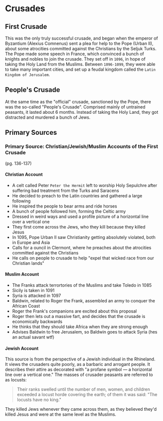 # Crusades

## First Crusade

This was the only truly successful crusade, and began when the emperor of
Byzantium (Alexius Comnenus) sent a plea for help to the Pope (Urban II), about
some atrocities committed against the Christians by the Seljuk Turks. The Pope
made some speech in France, which convinced a bunch of knights and nobles to
join the crusade. They set off in `1096`, in hope of taking the Holy Land from
the Muslims. Between `1096-1099`, they were able to take many important cities,
and set up a feudal kingdom called the `Latin Kingdom of Jerusalem`.

## People's Crusade

At the same time as the "official" crusade, sanctioned by the Pope, there was
the so-called "People's Crusade". Comprised mainly of untrained peasants, it
lasted about 6 months. Instead of taking the Holy Land, they got distracted and
murdered a bunch of Jews.

## Primary Sources

### Primary Source: Christian/Jewish/Muslim Accounts of the First Crusade

(pg. 136-137)

#### Christian Account
- A celt called Peter `Peter the Hermit` left to worship Holy Sepulchre after suffering bad treatment from the Turks and Saracens
- He decided to preach to the Latin countries and gathered a large following
- He inspired the people to bear arms and ride horses
- A bunch of people followed him, forming the Celtic army
- Dressed in weird ways and used a profile picture of a horizontal line over a vertical one
- They first come across the Jews, who they kill because they killed Jesus
- In 1095, Pope Urban II saw Christianity getting absolutely violated, both in Europe and Asia
- Calls for a ouncil in Clermont, where he preaches about the atrocities committed against the Christians
- He calls on people to crusade to help "expel that wicked race from our Christian lands"

#### Muslim Account
- The Franks attack terrortories of the Muslims and take Toledo in 1085
- Sicily is taken in 1091
- Syria is attacked in 1097
- Baldwin, related to Roger the Frank, assembled an army to conquer the African Coast
- Roger the Frank's companions are excited about this proposal
- Roger then lets out a massive fart, and decides that the crusade is economically backwards
- He thinks that they should take Africa when they are strong enough
- Advises Baldwin to free Jerusalem, so Baldwin goes to attack Syria (hes an actual savant wtf)

#### Jewish Account

This source is from the perspective of a Jewish individual in the Rhineland.
It views the crusaders quite poorly, as a barbaric and arrogant people. It
describes their attire as decorated with "a profane symbol — a horizontal line
over a vertical one." The masses of crusader peasants are referred to as
locusts:

> Their ranks swelled until the number of men, women, and children exceeded a
> locust horde covering the earth; of them it was said: "The locusts have no
> king."

They killed Jews whenever they came across them, as they believed they'd killed
Jesus and were at the same level as the Muslims.
